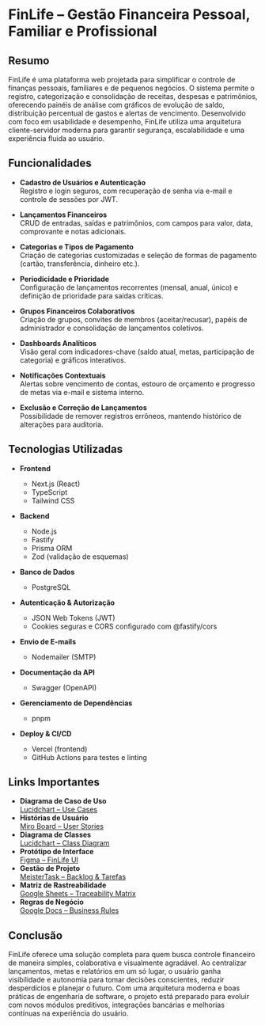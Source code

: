 # FinLife – Gestão Financeira Pessoal, Familiar e Profissional

## Resumo

FinLife é uma plataforma web projetada para simplificar o controle de finanças pessoais, familiares e de pequenos negócios. O sistema permite o registro, categorização e consolidação de receitas, despesas e patrimônios, oferecendo painéis de análise com gráficos de evolução de saldo, distribuição percentual de gastos e alertas de vencimento. Desenvolvido com foco em usabilidade e desempenho, FinLife utiliza uma arquitetura cliente-servidor moderna para garantir segurança, escalabilidade e uma experiência fluida ao usuário.

## Funcionalidades

- **Cadastro de Usuários e Autenticação**  
  Registro e login seguros, com recuperação de senha via e-mail e controle de sessões por JWT.

- **Lançamentos Financeiros**  
  CRUD de entradas, saídas e patrimônios, com campos para valor, data, comprovante e notas adicionais.

- **Categorias e Tipos de Pagamento**  
  Criação de categorias customizadas e seleção de formas de pagamento (cartão, transferência, dinheiro etc.).

- **Periodicidade e Prioridade**  
  Configuração de lançamentos recorrentes (mensal, anual, único) e definição de prioridade para saídas críticas.

- **Grupos Financeiros Colaborativos**  
  Criação de grupos, convites de membros (aceitar/recusar), papéis de administrador e consolidação de lançamentos coletivos.

- **Dashboards Analíticos**  
  Visão geral com indicadores-chave (saldo atual, metas, participação de categoria) e gráficos interativos.

- **Notificações Contextuais**  
  Alertas sobre vencimento de contas, estouro de orçamento e progresso de metas via e-mail e sistema interno.

- **Exclusão e Correção de Lançamentos**  
  Possibilidade de remover registros errôneos, mantendo histórico de alterações para auditoria.

## Tecnologias Utilizadas

- **Frontend**  
  - Next.js (React)  
  - TypeScript  
  - Tailwind CSS  

- **Backend**  
  - Node.js  
  - Fastify  
  - Prisma ORM  
  - Zod (validação de esquemas)  

- **Banco de Dados**  
  - PostgreSQL  

- **Autenticação & Autorização**  
  - JSON Web Tokens (JWT)  
  - Cookies seguras e CORS configurado com @fastify/cors  

- **Envio de E-mails**  
  - Nodemailer (SMTP)

- **Documentação da API**  
  - Swagger (OpenAPI)  

- **Gerenciamento de Dependências**  
  - pnpm  

- **Deploy & CI/CD**  
  - Vercel (frontend) 
  - GitHub Actions para testes e linting  

## Links Importantes

- **Diagrama de Caso de Uso**  
  [Lucidchart – Use Cases](https://lucid.app/…)  
- **Histórias de Usuário**  
  [Miro Board – User Stories](https://miro.com/…)  
- **Diagrama de Classes**  
  [Lucidchart – Class Diagram](https://lucid.app/…)  
- **Protótipo de Interface**  
  [Figma – FinLife UI](https://www.figma.com/…)  
- **Gestão de Projeto**  
  [MeisterTask – Backlog & Tarefas](https://www.meistertask.com/…)  
- **Matriz de Rastreabilidade**  
  [Google Sheets – Traceability Matrix](https://docs.google.com/…)  
- **Regras de Negócio**  
  [Google Docs – Business Rules](https://docs.google.com/…)  

## Conclusão

FinLife oferece uma solução completa para quem busca controle financeiro de maneira simples, colaborativa e visualmente agradável. Ao centralizar lançamentos, metas e relatórios em um só lugar, o usuário ganha visibilidade e autonomia para tomar decisões conscientes, reduzir desperdícios e planejar o futuro. Com uma arquitetura moderna e boas práticas de engenharia de software, o projeto está preparado para evoluir com novos módulos preditivos, integrações bancárias e melhorias contínuas na experiência do usuário.


